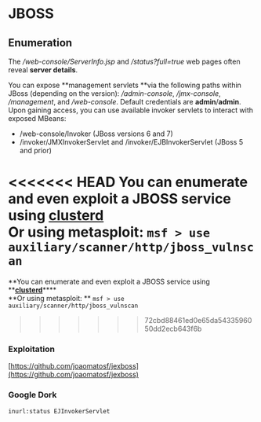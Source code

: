 # JBOSS

## Enumeration

The _/web-console/ServerInfo.jsp_ and _/status?full=true_ web pages often reveal **server details**.

You can expose **management servlets **via the following paths within JBoss (depending on the version): _/admin-console_, _/jmx-console_, _/management_, and _/web-console_. Default credentials are **admin**/**admin**. Upon gaining access, you can use available invoker servlets to interact with exposed MBeans:

* /web-console/Invoker (JBoss versions 6 and 7)
* /invoker/JMXInvokerServlet and /invoker/EJBInvokerServlet (JBoss 5 and prior)

<<<<<<< HEAD
**You can enumerate and even exploit a JBOSS service using** [**clusterd**](https://github.com/hatRiot/clusterd)  
**Or using metasploit:** `msf > use auxiliary/scanner/http/jboss_vulnscan`
=======
**You can enumerate and even exploit a JBOSS service using **[**clusterd**](https://github.com/hatRiot/clusterd)****\
**Or using metasploit: **`msf > use auxiliary/scanner/http/jboss_vulnscan`
>>>>>>> 72cbd88461ed0e65da5433596050dd2ecb643f6b

### Exploitation

[https://github.com/joaomatosf/jexboss](https://github.com/joaomatosf/jexboss)

### Google Dork

```
inurl:status EJInvokerServlet
```

